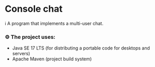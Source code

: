 # Console chat

ℹ️ A program that implements a multi-user chat.

### ⚙️ The project uses:

- Java SE 17 LTS (for distributing a portable code for desktops and servers)
- Apache Maven (project build system)